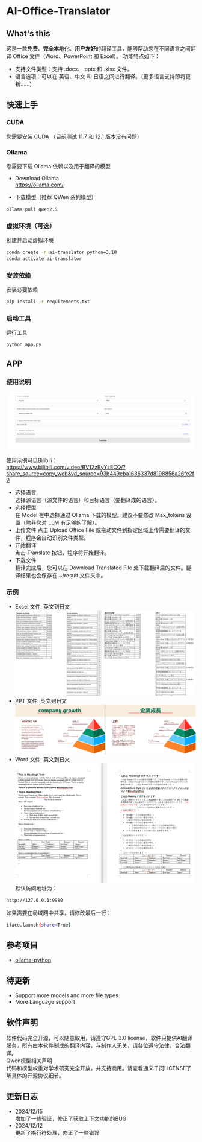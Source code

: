 # AI-Office-Translator

## What's this
这是一款**免费**、**完全本地化**、**用户友好**的翻译工具，能够帮助您在不同语言之间翻译 Office 文件（Word、PowerPoint 和 Excel）。
功能特点如下：
  
- 支持文件类型：支持 .docx、.pptx 和 .xlsx 文件。
- 语言选项：可以在 英语、中文 和 日语之间进行翻译。（更多语言支持即将更新……）

## 快速上手
### CUDA
您需要安装 CUDA
（目前测试 11.7 和 12.1 版本没有问题）

### Ollama
您需要下载 Ollama 依赖以及用于翻译的模型
- Download Ollama  
https://ollama.com/  

- 下载模型（推荐 QWen 系列模型）
```bash
ollama pull qwen2.5
```
### 虚拟环境（可选）
创建并启动虚拟环境
```bash
conda create -n ai-translator python=3.10
conda activate ai-translator
```
### 安装依赖
安装必要依赖
```bash
pip install -r requirements.txt
```
### 启动工具
运行工具
```bash
python app.py
```

## APP
### 使用说明
![APP](img/app.png)

使用示例可见Bilibili：  
https://www.bilibili.com/video/BV12zByYzECQ/?share_source=copy_web&vd_source=93b449eba1686337d8198856a26fe2f9  

- 选择语言  
选择源语言（源文件的语言）和目标语言（要翻译成的语言）。  
- 选择模型  
在 Model 栏中选择通过 Ollama 下载的模型。建议不要修改 Max_tokens 设置（除非您对 LLM 有足够的了解）。  
- 上传文件
点击 Upload Office File 或拖动文件到指定区域上传需要翻译的文件，程序会自动识别文件类型。  
- 开始翻译  
点击 Translate 按钮，程序将开始翻译。  
- 下载文件  
翻译完成后，您可以在 Download Translated File 处下载翻译后的文件。翻译结果也会保存在 ~/result 文件夹中。  

### 示例
- Excel 文件: 英文到日文  
![excel_sample](img/excel.png)  
- PPT 文件: 英文到日文  
![ppt_sample](img/ppt.png)  
- Word 文件: 英文到日文  
![word_sample](img/word.png)
默认访问地址为：
```bash
http://127.0.0.1:9980
```
如果需要在局域网中共享，请修改最后一行：
```bash
iface.launch(share=True)
```

## 参考项目
- [ollama-python](https://github.com/ollama/ollama-python)

## 待更新
- Support more models and more file types
- More Language support

## 软件声明
软件代码完全开源，可以随意取用，请遵守GPL-3.0 license，软件只提供AI翻译服务，所有由本软件制成的翻译内容，与制作人无关，请各位遵守法律，合法翻译。  
Qwen模型相关声明  
代码和模型权重对学术研究完全开放，并支持商用。请查看通义千问LICENSE了解具体的开源协议细节。

## 更新日志
- 2024/12/15  
增加了一些验证，修正了获取上下文功能的BUG
- 2024/12/12  
更新了换行符处理，修正了一些错误